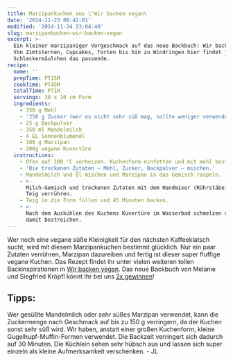 ```yaml
---
title: Marzipankuchen aus \"Wir backen vegan\
date: '2014-11-23 08:42:01'
modified: '2014-11-24 23:04:40'
slug: marzipankuchen-wir-backen-vegan
excerpt: >-
  Ein kleiner marzipaniger Vorgeschmack auf das neue Backbuch: Wir backen vegan.
  Von Zimtsternen, Cupcakes, Torten bis hin zu Windringen hier findet jedes
  Schleckermäulchen das passende.
recipe:
  name: ''
  prepTime: PT15M
  cookTime: PT45M
  totalTime: PT1H
  servings: 30 x 10 cm Form
  ingredients:
    - 350 g Mehl
    - '250 g Zucker (wer es nicht sehr süß mag, sollte weniger verwenden)'
    - 25 g Backpulver
    - 350 ml Mandelmilch
    - 4 EL Sonnenblumenöl
    - 100 g Marzipan
    - 200g vegane Kuvertüre
  instructions:
    - Ofen auf 180 °C vorheizen. Kuchenform einfetten und mit mehl bestäuben.
    - 'Die trockenen Zutaten – Mehl, Zucker, Backpulver – mischen.'
    - Mandelmilch und Öl mischen und Marzipan in das Gemisch raspeln.
    - >-
      Milch-Gemisch und trockenen Zutaten mit dem Handmixer (Rührstäbe) zu einem
      Teig verrühren.
    - Teig in die Form füllen und 45 Minuten backen.
    - >-
      Nach dem Auskühlen des Kuchens Kuvertüre im Wasserbad schmelzen und Kuchen
      damit bestreichen.
---
```


Wer noch eine vegane süße Kleinigkeit für den nächsten Kaffeeklatsch sucht, wird mit diesem Marzipankuchen bestimmt glücklich. Nur ein paar Zutaten verrühren, Marzipan dazureiben und fertig ist dieser super fluffige vegane Kuchen. Das Rezept findet ihr unter vielen weiteren tollen Backinspirationen in [Wir backen vegan](http://www.hubertkrenn.at/gesundheit/wir-backen-vegan). Das neue Backbuch von Melanie und Siegfried Kröpfl könnt Ihr bei uns [2x gewinnen](https://www.veganblatt.com/wir-backen-vegan)!

## Tipps:

Wer gesüßte Mandelmilch oder sehr süßes Marzipan verwendet, kann die Zuckermenge nach Geschmack auf bis zu 150 g verringern, da der Kuchen sonst sehr süß wird. Wir haben, anstatt einer großen Kuchenform, kleine Gugelhupf-Muffin-Formen verwendet. Die Backzeit verringert sich dadurch auf 30 Minuten. Die Küchlein sehen sehr hübsch aus und lassen sich super einzeln als kleine Aufmerksamkeit verschenken. - JL
